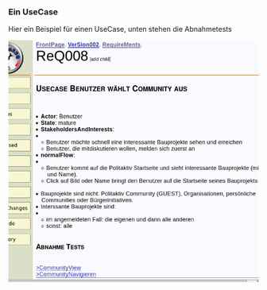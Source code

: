 ### Ein UseCase
Hier ein Beispiel für einen UseCase, unten stehen die Abnahmetests

![Abbildung 5: Ein UseCase][useCaseExample]

[useCaseExample]: https://raw.githubusercontent.com/DomainDrivenArchitecture/ddaArchitecture/master/images/30_requirements/FitnesseUsecaseMitAbnahmeTest.png "Abbildung 5: Ein UseCase"
